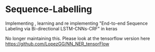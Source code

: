 # Sequence-Labelling
Implementing  , learning and re implementing "End-to-end Sequence Labeling via Bi-directional LSTM-CNNs-CRF" in keras 


No longer maintaining this. Please look at the tensorflow version here
https://github.com/LopezGG/NN_NER_tensorFlow
